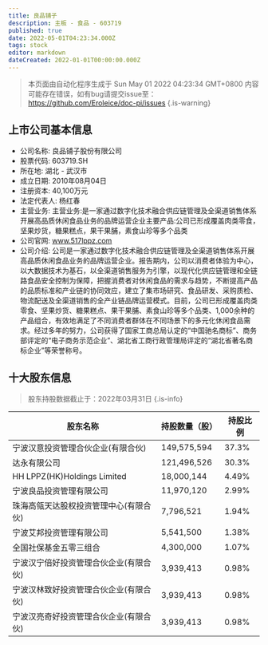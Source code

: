 ```yaml
---
title: 良品铺子
description: 主板 - 食品 - 603719
published: true
date: 2022-05-01T04:23:34.000Z
tags: stock
editor: markdown
dateCreated: 2022-01-01T00:00:00.000Z
---
```


> 本页面由自动化程序生成于 Sun May 01 2022 04:23:34 GMT+0800
> 内容可能存在错误，如有bug请提交issue至：https://github.com/Eroleice/doc-pi/issues
{.is-warning}

## 上市公司基本信息
- 公司名称: 良品铺子股份有限公司
- 股票代码: 603719.SH
- 所在地: 湖北 - 武汉市
- 成立日期: 2010年08月04日
- 注册资本: 40,100万元
- 法定代表人: 杨红春
- 主营业务: 主营业务:是一家通过数字化技术融合供应链管理及全渠道销售体系开展高品质休闲食品业务的品牌运营企业主要产品:公司已形成覆盖肉类零食，坚果炒货，糖果糕点，果干果脯，素食山珍等多个品类
- 公司官网: www.517lppz.com
- 公司介绍: 公司是一家通过数字化技术融合供应链管理及全渠道销售体系开展高品质休闲食品业务的品牌运营企业。报告期内，公司以消费者体验为中心，以大数据技术为基石，以全渠道销售服务为引擎，以现代化供应链管理和全链路食品安全控制为保障，把握消费者对休闲食品的需求与趋势，不断提高产品的品质标准和产业链的协同效应，建立了集市场研究、食品研发、采购质检、物流配送及全渠道销售的全产业链品牌运营模式。目前，公司已形成覆盖肉类零食、坚果炒货、糖果糕点、果干果脯、素食山珍等多个品类、1,000余种的产品组合，有效地满足了不同消费者群体在不同场景下的多元化休闲食品需求。经过多年的努力，公司获得了国家工商总局认定的“中国驰名商标”、商务部评定的“电子商务示范企业”、湖北省工商行政管理局评定的“湖北省著名商标企业”等荣誉称号。


## 十大股东信息
> 股东持股数据截止于：2022年03月31日
{.is-info}

| 股东名称 | 持股数量（股） | 持股比例 |
| --- | --- | --- |
| 宁波汉意投资管理合伙企业(有限合伙) | 149,575,594 | 37.3% |
| 达永有限公司 | 121,496,526 | 30.3% |
| HH LPPZ(HK)Holdings Limited | 18,000,144 | 4.49% |
| 宁波良品投资管理有限公司 | 11,970,120 | 2.99% |
| 珠海高瓴天达股权投资管理中心(有限合伙) | 7,796,521 | 1.94% |
| 宁波艾邦投资管理有限公司 | 5,541,500 | 1.38% |
| 全国社保基金五零三组合 | 4,300,000 | 1.07% |
| 宁波汉宁倍好投资管理合伙企业(有限合伙) | 3,939,413 | 0.98% |
| 宁波汉林致好投资管理合伙企业(有限合伙) | 3,939,413 | 0.98% |
| 宁波汉亮奇好投资管理合伙企业(有限合伙) | 3,939,413 | 0.98% |




